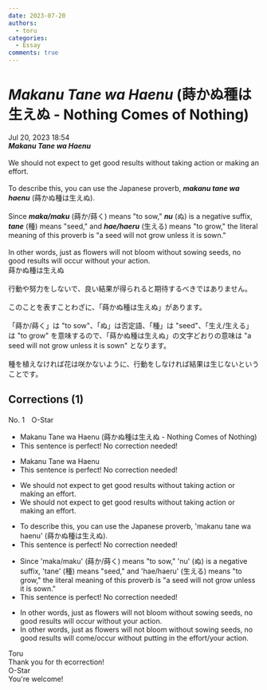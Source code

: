 ```yaml
---
date: 2023-07-20
authors:
  - toru
categories:
  - Essay
comments: true
---
```


# <strong><em>Makanu Tane wa Haenu</strong></em> (蒔かぬ種は生えぬ - Nothing Comes of Nothing)
<div class="date">Jul 20, 2023 18:54</div>
<div id="post"><div id="body_show_ori">
<strong><em>Makanu Tane wa Haenu</strong></em><br/><br/>We should not expect to get good results without taking action or making an effort.<br/><br/>To describe this, you can use the Japanese proverb, <strong><em>makanu tane wa haenu</em></strong> (蒔かぬ種は生えぬ).<br/><br/>Since <strong><em>maka/maku</em></strong> (蒔か/蒔く) means "to sow," <strong><em>nu</em></strong> (ぬ) is a negative suffix, <strong><em>tane</em></strong> (種) means "seed," and <strong><em>hae/haeru</em></strong> (生える) means "to grow," the literal meaning of this proverb is "a seed will not grow unless it is sown."<br/><br/>In other words, just as flowers will not bloom without sowing seeds, no good results will occur without your action.
</div></div>

<!-- more -->

<div id="post_ja"><div id="body_show_mo">
蒔かぬ種は生えぬ<br/><br/>行動や努力をしないで、良い結果が得られると期待するべきではありません。<br/><br/>このことを表すことわざに、「蒔かぬ種は生えぬ」があります。<br/><br/>「蒔か/蒔く」は "to sow"、「ぬ」は否定語、「種」は "seed"、「生え/生える」は "to grow" を意味するので、「蒔かぬ種は生えぬ」の文字どおりの意味は "a seed will not grow unless it is sown" となります。<br/><br/>種を植えなければ花は咲かないように、行動をしなければ結果は生じないということです。
</div></div>

## Corrections (1)
<div id="block"><div class="first_name"> No. 1　<span class="just_name">O-Star</span></div><div id="block2">
<ul class="correction_field">
<li class="incorrect">Makanu Tane wa Haenu (蒔かぬ種は生えぬ - Nothing Comes of Nothing)</li>
<li class="corrected perfect">This sentence is perfect! No correction needed!</li>
</ul>
<ul class="correction_field">
<li class="incorrect">Makanu Tane wa Haenu</li>
<li class="corrected perfect">This sentence is perfect! No correction needed!</li>
</ul>
<ul class="correction_field">
<li class="incorrect">We should not expect to get good results without taking action or making an effort.</li>
<li class="corrected correct">
We should not expect<span class="f_gray"> to get</span> good results without taking action or making an effort.
</li>
</ul>
<ul class="correction_field">
<li class="incorrect">To describe this, you can use the Japanese proverb, 'makanu tane wa haenu' (蒔かぬ種は生えぬ).</li>
<li class="corrected perfect">This sentence is perfect! No correction needed!</li>
</ul>
<ul class="correction_field">
<li class="incorrect">Since 'maka/maku' (蒔か/蒔く) means "to sow," 'nu' (ぬ) is a negative suffix, 'tane' (種) means "seed," and 'hae/haeru' (生える) means "to grow," the literal meaning of this proverb is "a seed will not grow unless it is sown."</li>
<li class="corrected perfect">This sentence is perfect! No correction needed!</li>
</ul>
<ul class="correction_field">
<li class="incorrect">In other words, just as flowers will not bloom without sowing seeds, no good results will occur without your action.</li>
<li class="corrected correct">
In other words, just as flowers will not bloom without sowing seeds, no good results will <span class="f_blue">come/occur</span> without <span class="f_blue">putting in the effort/your action</span>.
</li>
</ul>
</div><div class="name"><span class="just_name">Toru</span><br>
Thank you for th ecorrection!
</div>
<div class="name"><span class="just_name">O-Star</span><br>
You're welcome!
</div>
</div>

